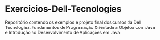 # Exercicios-Dell-Tecnologies
Repositório contendo os exemplos e projeto final dos cursos da Dell Tecnologies: Fundamentos de Programação Orientada a Objetos com Java e Introdução ao Desenvolvimento de Aplicações em Java
